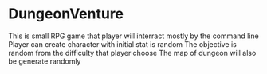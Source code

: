 # DungeonVenture

This is small RPG game that player will interract mostly by the command line
Player can create character with initial stat is random 
The objective is random from the difficulty that player choose
The map of dungeon will also be generate randomly
